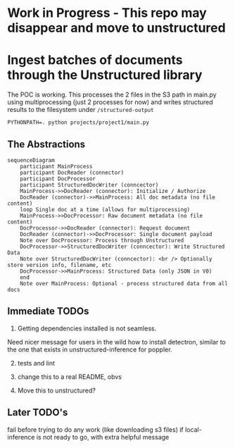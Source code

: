 # Work in Progress - This repo may disappear and move to unstructured

# Ingest batches of documents through the Unstructured library

The POC is working. This processes the 2 files in the S3 path in main.py using multiprocessing (just 2 processes for now) and writes structured results to the filesystem under `/structured-output`

    PYTHONPATH=. python projects/project1/main.py

## The Abstractions


```mermaid
sequenceDiagram
    participant MainProcess
    participant DocReader (connector)
    participant DocProcessor
    participant StructuredDocWriter (conncector)
    MainProcess->>DocReader (connector): Initialize / Authorize
    DocReader (connector)->>MainProcess: All doc metadata (no file content)
    loop Single doc at a time (allows for multiprocessing)
    MainProcess->>DocProcessor: Raw document metadata (no file content)
    DocProcessor->>DocReader (connector): Request document
    DocReader (connector)->>DocProcessor: Single document payload
    Note over DocProcessor: Process through Unstructured
    DocProcessor->>StructuredDocWriter (conncector): Write Structured Data
    Note over StructuredDocWriter (conncector): <br /> Optionally store version info, filename, etc
    DocProcessor->>MainProcess: Structured Data (only JSON in V0)
    end
    Note over MainProcess: Optional - process structured data from all docs
```


## Immediate TODOs

1. Getting dependencies installed is not seamless.

Need nicer message for users in the wild how to install detectron, similar to the one that exists in unstructured-inference for poppler.


2. tests and lint

3. change this to a real README, obvs

4. Move this to unstructured?

## Later TODO's
   fail before trying to do any work (like downloading s3 files)
   if local-inference is not ready to go, with extra helpful message


